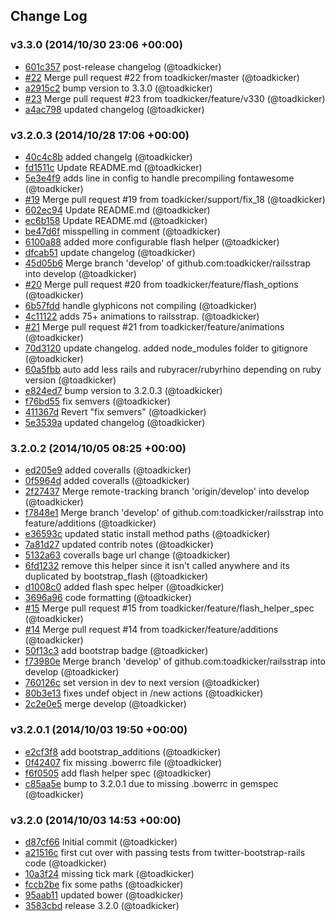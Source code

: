 ## Change Log

### v3.3.0 (2014/10/30 23:06 +00:00)
- [601c357](https://github.com/toadkicker/railsstrap/commit/601c357ef23fcb42a3b13cf78b4b6cce50614507) post-release changelog (@toadkicker)
- [#22](https://github.com/toadkicker/railsstrap/pull/22) Merge pull request #22 from toadkicker/master (@toadkicker)
- [a2915c2](https://github.com/toadkicker/railsstrap/commit/a2915c24714d6fdcbab367d9e1649d0ad33dc68e) bump version to 3.3.0 (@toadkicker)
- [#23](https://github.com/toadkicker/railsstrap/pull/23) Merge pull request #23 from toadkicker/feature/v330 (@toadkicker)
- [a4ac798](https://github.com/toadkicker/railsstrap/commit/a4ac7987da68044d2fb8000c40a418b96a53d643) updated changelog (@toadkicker)

### v3.2.0.3 (2014/10/28 17:06 +00:00)
- [40c4c8b](https://github.com/toadkicker/railsstrap/commit/40c4c8bb12f594cdf69ef77abb5ac7efa8cee398) added changelg (@toadkicker)
- [fd1511c](https://github.com/toadkicker/railsstrap/commit/fd1511c407ea67a071c7210884900aab453ffd29) Update README.md (@toadkicker)
- [5e3e4f9](https://github.com/toadkicker/railsstrap/commit/5e3e4f9086c178598bc7aae6fb5546a7a0082cdd) adds line in config to handle precompiling fontawesome (@toadkicker)
- [#19](https://github.com/toadkicker/railsstrap/pull/19) Merge pull request #19 from toadkicker/support/fix_18 (@toadkicker)
- [602ec94](https://github.com/toadkicker/railsstrap/commit/602ec94d9c0dcfe3cbfad09ba6963fc46610a2bd) Update README.md (@toadkicker)
- [ec6b158](https://github.com/toadkicker/railsstrap/commit/ec6b158686e18e35b7a8357830185b7727b6ddba) Update README.md (@toadkicker)
- [be47d6f](https://github.com/toadkicker/railsstrap/commit/be47d6fb0c71092bdc09cb58d38b98ad200e8657) misspelling in comment (@toadkicker)
- [6100a88](https://github.com/toadkicker/railsstrap/commit/6100a887df0cc547e7c12a585a044549ad58d382) added more configurable flash helper (@toadkicker)
- [dfcab51](https://github.com/toadkicker/railsstrap/commit/dfcab51d2d723f2a4aaaec07ffec30f976bbf6be) update changelog (@toadkicker)
- [45d05b6](https://github.com/toadkicker/railsstrap/commit/45d05b6f27b6700600b88752a48c44a22dff00e0) Merge branch 'develop' of github.com:toadkicker/railsstrap into develop (@toadkicker)
- [#20](https://github.com/toadkicker/railsstrap/pull/20) Merge pull request #20 from toadkicker/feature/flash_options (@toadkicker)
- [6b57fdd](https://github.com/toadkicker/railsstrap/commit/6b57fdd6670bf88c954de630da98a198c0931365) handle glyphicons not compiling (@toadkicker)
- [4c11122](https://github.com/toadkicker/railsstrap/commit/4c11122051ef285af83bc6f11efb11e10dbd8298) adds 75+ animations to railsstrap. (@toadkicker)
- [#21](https://github.com/toadkicker/railsstrap/pull/21) Merge pull request #21 from toadkicker/feature/animations (@toadkicker)
- [70d3120](https://github.com/toadkicker/railsstrap/commit/70d3120e3ac8deeb3398be35134d90a6cae436c3) update changelog. added node_modules folder to gitignore (@toadkicker)
- [60a5fbb](https://github.com/toadkicker/railsstrap/commit/60a5fbb38bd8f3f5e26c50a5480d78e6bc991fec) auto add less rails and rubyracer/rubyrhino depending on ruby version (@toadkicker)
- [e824ed7](https://github.com/toadkicker/railsstrap/commit/e824ed7d67264bd114278d9633967395f8b605ae) bump version to 3.2.0.3 (@toadkicker)
- [f76bd55](https://github.com/toadkicker/railsstrap/commit/f76bd556ce87a4411816851f245a263b75d70504) fix semvers (@toadkicker)
- [411367d](https://github.com/toadkicker/railsstrap/commit/411367de2468104cdd95a730b106d45043316fe4) Revert "fix semvers" (@toadkicker)
- [5e3539a](https://github.com/toadkicker/railsstrap/commit/5e3539ab072336d3f93cd9468e2d60ffa81ea0e7) updated changelog (@toadkicker)

### 3.2.0.2 (2014/10/05 08:25 +00:00)
- [ed205e9](https://github.com/toadkicker/railsstrap/commit/ed205e9d941c1c770806476c2b6401d5e862483d) added coveralls (@toadkicker)
- [0f5964d](https://github.com/toadkicker/railsstrap/commit/0f5964d827f9d257ee32d031cc01877a18f3c9e6) added coveralls (@toadkicker)
- [2f27437](https://github.com/toadkicker/railsstrap/commit/2f27437363c608ad59f88fbe1ce5fea400bf3c2e) Merge remote-tracking branch 'origin/develop' into develop (@toadkicker)
- [f7848e1](https://github.com/toadkicker/railsstrap/commit/f7848e1c2ae73b5b32a2a9ddde135c6929b8ae8f) Merge branch 'develop' of github.com:toadkicker/railsstrap into feature/additions (@toadkicker)
- [e36593c](https://github.com/toadkicker/railsstrap/commit/e36593cbfb820f3c7f2279a3ddf8ea9eec5c4ebe) updated static install method paths (@toadkicker)
- [7a81d27](https://github.com/toadkicker/railsstrap/commit/7a81d2741f09f74b7145cd5d5fb706c67f4793f1) updated contrib notes (@toadkicker)
- [5132a63](https://github.com/toadkicker/railsstrap/commit/5132a636eaa9e4975b5f576427d5bd7b9de84585) coveralls bage url change (@toadkicker)
- [6fd1232](https://github.com/toadkicker/railsstrap/commit/6fd1232f23ddc03f360661e72ec5dd3f4f32a0d2) remove this helper since it isn't called anywhere and its duplicated by bootstrap_flash (@toadkicker)
- [d1008c0](https://github.com/toadkicker/railsstrap/commit/d1008c04190d882e8e4b76a136c5aa77035f8a34) added flash spec helper (@toadkicker)
- [3696a96](https://github.com/toadkicker/railsstrap/commit/3696a9695c0d479f32b9e0ee65aa58d36af69b7b) code formatting (@toadkicker)
- [#15](https://github.com/toadkicker/railsstrap/pull/15) Merge pull request #15 from toadkicker/feature/flash_helper_spec (@toadkicker)
- [#14](https://github.com/toadkicker/railsstrap/pull/14) Merge pull request #14 from toadkicker/feature/additions (@toadkicker)
- [50f13c3](https://github.com/toadkicker/railsstrap/commit/50f13c36f22cefe922ad2202d47c6c0e6e48ba23) add bootstrap badge (@toadkicker)
- [f73980e](https://github.com/toadkicker/railsstrap/commit/f73980e8176c50bffb4f7e493a9a81da83be9cf5) Merge branch 'develop' of github.com:toadkicker/railsstrap into develop (@toadkicker)
- [760126c](https://github.com/toadkicker/railsstrap/commit/760126cbc2294671da933f2e7282d7fe9ccdf5f6) set version in dev to next version (@toadkicker)
- [80b3e13](https://github.com/toadkicker/railsstrap/commit/80b3e13ff6785221100b8fd5b06a0d5bbecaffaf) fixes undef object in /new actions (@toadkicker)
- [2c2e0e5](https://github.com/toadkicker/railsstrap/commit/2c2e0e55b5893899c83b73323f9ad4d253760a9f) merge develop (@toadkicker)

### v3.2.0.1 (2014/10/03 19:50 +00:00)
- [e2cf3f8](https://github.com/toadkicker/railsstrap/commit/e2cf3f8c5e9dbae23a41e8ed02a6694530a7928c) add bootstrap_additions (@toadkicker)
- [0f42407](https://github.com/toadkicker/railsstrap/commit/0f424071791111a628368ec362d3427eb8a1faa9) fix missing .bowerrc file (@toadkicker)
- [f6f0505](https://github.com/toadkicker/railsstrap/commit/f6f0505ca14519f5be8f7c3b44a9dde9fff66b94) add flash helper spec (@toadkicker)
- [c85aa5e](https://github.com/toadkicker/railsstrap/commit/c85aa5ed68d8c13a1ae867848c4a3ac8cbe8bc07) bump to 3.2.0.1 due to missing .bowerrc in gemspec (@toadkicker)

### v3.2.0 (2014/10/03 14:53 +00:00)
- [d87cf66](https://github.com/toadkicker/railsstrap/commit/d87cf668b67bbbfaa93412ce35b867b29d9fdbb8) Initial commit (@toadkicker)
- [a21516c](https://github.com/toadkicker/railsstrap/commit/a21516c9a5c36ed70ed5ec3f5bb665e00e1f30a1) first cut over with passing tests from twitter-bootstrap-rails code (@toadkicker)
- [10a3f24](https://github.com/toadkicker/railsstrap/commit/10a3f24ba112998d1f1f567a7f7e784516497f77) missing tick mark (@toadkicker)
- [fccb2be](https://github.com/toadkicker/railsstrap/commit/fccb2becc4f28a55954f01ddec729d6d7551908f) fix some paths (@toadkicker)
- [95aab11](https://github.com/toadkicker/railsstrap/commit/95aab118439537445d4601495893802b98f6ad35) updated bower (@toadkicker)
- [3583cbd](https://github.com/toadkicker/railsstrap/commit/3583cbd2fa2f02d40dde5aad585f3b1fd2f946b1) release 3.2.0 (@toadkicker)